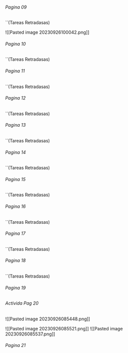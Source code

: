 ###### Pagina 09
``(Tareas Retradasas)

![[Pasted image 20230926100042.png]]

###### Pagina 10
``(Tareas Retradasas)

###### Pagina 11
``(Tareas Retradasas)
###### Pagina 12 
``(Tareas Retradasas)
###### Pagina 13 
``(Tareas Retradasas)

###### Pagina 14
``(Tareas Retradasas)

###### Pagina 15
``(Tareas Retradasas)

###### Pagina 16
``(Tareas Retradasas)
###### Pagina 17
``(Tareas Retradasas)
###### Pagina 18
``(Tareas Retradasas)
###### Pagina 19

###### Activida Pag 20
![[Pasted image 20230926085448.png]]

![[Pasted image 20230926085521.png]]
![[Pasted image 20230926085537.png]]
###### Pagina 21


